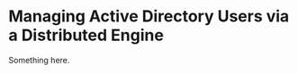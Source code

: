 [title]: # (Managing Active Directory Users via a Distributed Engine)
[tags]: # (XXX)
[priority]: # (1021)
# Managing Active Directory Users via a Distributed Engine
Something here.

